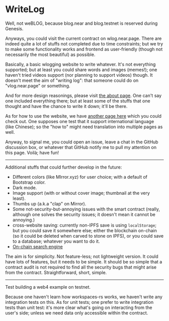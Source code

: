 # WriteLog

Well, not weBLOG, because blog.near and blog.testnet is reserved during Genesis. 

Anyways, you could visit the current contract on wlog.near.page. There are indeed quite a lot 
of stuffs not completed due to time constraints; but we try to make some functionality works 
and frontend as user-friendly (though not necessarily the most beautiful) as possible. 

Basically, a basic wlogging website to write whatever. It's not everything supported; but at 
least you could share words and images (memes!); one haven't tried videos support (nor planning
to support videos) though. It doesn't meet the aim of "writing log": that someone could do on 
"vlog.near.page" or something. 

And for more design reasonings, please visit [the about page](https://wlog.near.page/about). One 
can't say one included everything there; but at least some of the stuffs that one thought and 
have the chance to write it down; it'll be there. 

As for how to use the website, we have [another page here]() which you could check out. One supposes
one test that it support international language (like Chinese); so the "how to" might need 
translation into multiple pages as well. 

Anyway, to signal me, you could open an issue, leave a chat in the GitHub discussion box, or whatever that
GitHub notify me to pull my attention on this page. Voilà; have fun! 

---

Additional stuffs that could further develop in the future: 
- Different colors (like MIrror.xyz) for user choice; with a default of Bootstrap color. 
- Dark mode. 
- Image support (with or without cover image; thumbnail at the very least).
- Thumbs up (a.k.a "clap" on Mirror). 
- Some not-security-but-annoying issues with the smart contract (really, although one solves the 
security issues; it doesn't mean it cannot be annoying.)
- cross-website saving: currently non-IPFS save is using `localStorage`; but you could save it
somewhere else; either the blockchain on-chain (so it could be deleted when carved to stone on IPFS), 
or you could save to a database; whatever you want to do it. 
- [On-chain search engine](https://mirror.xyz/0xa32e05D545FEc9cADb46BEB0839E3Ac0A9E39d9B/4N_KpWccWPNW7TNHqkmYSHIcvAO6svd9erpCEvLlAkI)


The aim is for simplicity. Not feature-less; not lightweight version. It could have lots of features, but
it needs to be simple. It should be so simple that a contract audit is not required to find all the security
bugs that might arise from the contract. Straightforward, short, simple. 

---

Test building a web4 example on testnet. 

Because one haven't learn how workspaces-rs works, we haven't write any integration tests on this. As for unit tests; one prefer to write integration tests than unit test: it's more clear what's going on interacting from the user's side; unless we need data only accessible within the contract. 


